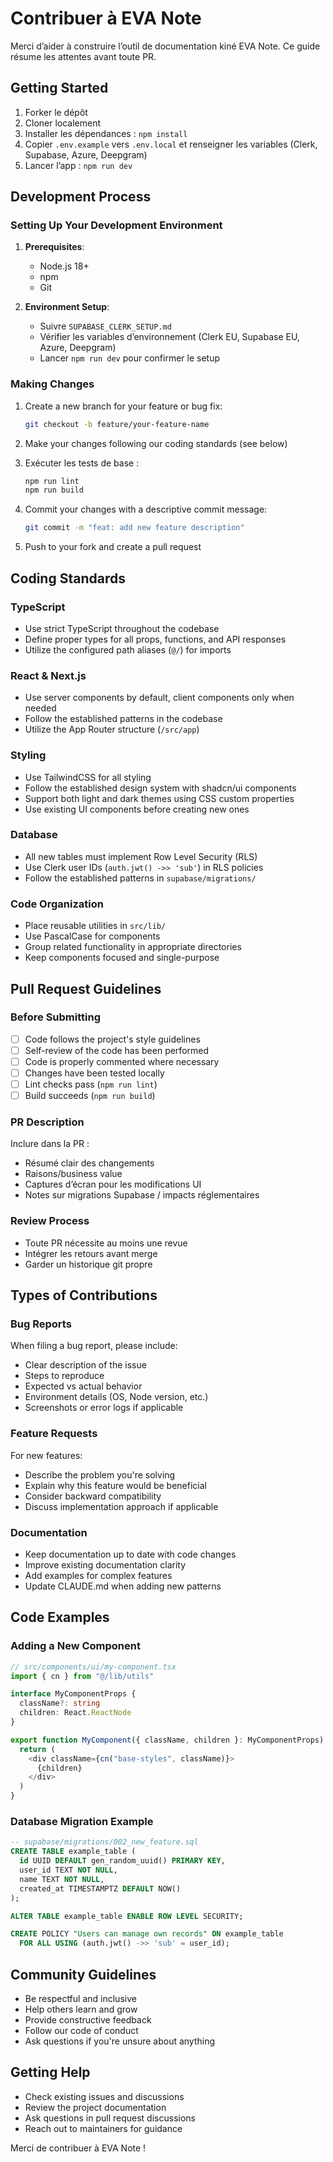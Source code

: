 # Contribuer à EVA Note

Merci d’aider à construire l’outil de documentation kiné EVA Note. Ce guide résume les attentes avant toute PR.

## Getting Started

1. Forker le dépôt
2. Cloner localement
3. Installer les dépendances : `npm install`
4. Copier `.env.example` vers `.env.local` et renseigner les variables (Clerk, Supabase, Azure, Deepgram)
5. Lancer l’app : `npm run dev`

## Development Process

### Setting Up Your Development Environment

1. **Prerequisites**:
   - Node.js 18+
   - npm
   - Git

2. **Environment Setup**:
   - Suivre `SUPABASE_CLERK_SETUP.md`
   - Vérifier les variables d’environnement (Clerk EU, Supabase EU, Azure, Deepgram)
   - Lancer `npm run dev` pour confirmer le setup

### Making Changes

1. Create a new branch for your feature or bug fix:
   ```bash
   git checkout -b feature/your-feature-name
   ```

2. Make your changes following our coding standards (see below)

3. Exécuter les tests de base :
   ```bash
   npm run lint
   npm run build
   ```

4. Commit your changes with a descriptive commit message:
   ```bash
   git commit -m "feat: add new feature description"
   ```

5. Push to your fork and create a pull request

## Coding Standards

### TypeScript
- Use strict TypeScript throughout the codebase
- Define proper types for all props, functions, and API responses
- Utilize the configured path aliases (`@/`) for imports

### React & Next.js
- Use server components by default, client components only when needed
- Follow the established patterns in the codebase
- Utilize the App Router structure (`/src/app`)

### Styling
- Use TailwindCSS for all styling
- Follow the established design system with shadcn/ui components
- Support both light and dark themes using CSS custom properties
- Use existing UI components before creating new ones

### Database
- All new tables must implement Row Level Security (RLS)
- Use Clerk user IDs (`auth.jwt() ->> 'sub'`) in RLS policies
- Follow the established patterns in `supabase/migrations/`

### Code Organization
- Place reusable utilities in `src/lib/`
- Use PascalCase for components
- Group related functionality in appropriate directories
- Keep components focused and single-purpose

## Pull Request Guidelines

### Before Submitting
- [ ] Code follows the project's style guidelines
- [ ] Self-review of the code has been performed
- [ ] Code is properly commented where necessary
- [ ] Changes have been tested locally
- [ ] Lint checks pass (`npm run lint`)
- [ ] Build succeeds (`npm run build`)

### PR Description
Inclure dans la PR :
- Résumé clair des changements
- Raisons/business value
- Captures d’écran pour les modifications UI
- Notes sur migrations Supabase / impacts réglementaires

### Review Process
- Toute PR nécessite au moins une revue
- Intégrer les retours avant merge
- Garder un historique git propre

## Types of Contributions

### Bug Reports
When filing a bug report, please include:
- Clear description of the issue
- Steps to reproduce
- Expected vs actual behavior
- Environment details (OS, Node version, etc.)
- Screenshots or error logs if applicable

### Feature Requests
For new features:
- Describe the problem you're solving
- Explain why this feature would be beneficial
- Consider backward compatibility
- Discuss implementation approach if applicable

### Documentation
- Keep documentation up to date with code changes
- Improve existing documentation clarity
- Add examples for complex features
- Update CLAUDE.md when adding new patterns

## Code Examples

### Adding a New Component
```typescript
// src/components/ui/my-component.tsx
import { cn } from "@/lib/utils"

interface MyComponentProps {
  className?: string
  children: React.ReactNode
}

export function MyComponent({ className, children }: MyComponentProps) {
  return (
    <div className={cn("base-styles", className)}>
      {children}
    </div>
  )
}
```

### Database Migration Example
```sql
-- supabase/migrations/002_new_feature.sql
CREATE TABLE example_table (
  id UUID DEFAULT gen_random_uuid() PRIMARY KEY,
  user_id TEXT NOT NULL,
  name TEXT NOT NULL,
  created_at TIMESTAMPTZ DEFAULT NOW()
);

ALTER TABLE example_table ENABLE ROW LEVEL SECURITY;

CREATE POLICY "Users can manage own records" ON example_table
  FOR ALL USING (auth.jwt() ->> 'sub' = user_id);
```

## Community Guidelines

- Be respectful and inclusive
- Help others learn and grow
- Provide constructive feedback
- Follow our code of conduct
- Ask questions if you're unsure about anything

## Getting Help

- Check existing issues and discussions
- Review the project documentation
- Ask questions in pull request discussions
- Reach out to maintainers for guidance

Merci de contribuer à EVA Note !
